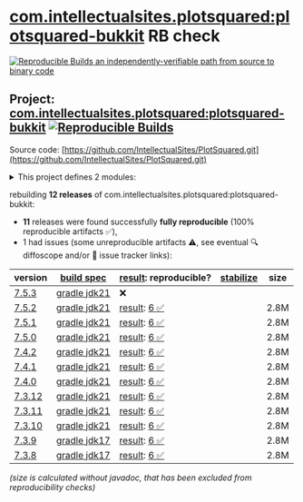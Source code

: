 [com.intellectualsites.plotsquared:plotsquared-bukkit](https://central.sonatype.com/artifact/com.intellectualsites.plotsquared/plotsquared-bukkit/versions) RB check
=======

[![Reproducible Builds](https://reproducible-builds.org/images/logos/rb.svg) an independently-verifiable path from source to binary code](https://reproducible-builds.org/)

## Project: [com.intellectualsites.plotsquared:plotsquared-bukkit](https://central.sonatype.com/artifact/com.intellectualsites.plotsquared/plotsquared-bukkit/versions) [![Reproducible Builds](https://img.shields.io/endpoint?url=https://raw.githubusercontent.com/jvm-repo-rebuild/reproducible-central/master/content/com/intellectualsites/plotsquared/plotsquared-bukkit/badge.json)](https://github.com/jvm-repo-rebuild/reproducible-central/blob/master/content/com/intellectualsites/plotsquared/plotsquared-bukkit/README.md)

Source code: [https://github.com/IntellectualSites/PlotSquared.git](https://github.com/IntellectualSites/PlotSquared.git)

<details><summary>This project defines 2 modules:</summary>

* [com.intellectualsites.plotsquared:plotsquared-bukkit](https://central.sonatype.com/artifact/com.intellectualsites.plotsquared/plotsquared-bukkit/overview)
* [com.intellectualsites.plotsquared:plotsquared-core](https://central.sonatype.com/artifact/com.intellectualsites.plotsquared/plotsquared-core/overview)
</details>

rebuilding **12 releases** of com.intellectualsites.plotsquared:plotsquared-bukkit:
- **11** releases were found successfully **fully reproducible** (100% reproducible artifacts :white_check_mark:),
- 1 had issues (some unreproducible artifacts :warning:, see eventual :mag: diffoscope and/or :memo: issue tracker links):

| version | [build spec](/BUILDSPEC.md) | [result](https://reproducible-builds.org/docs/jvm/): reproducible? | [stabilize](https://github.com/google/oss-rebuild/blob/main/cmd/stabilize/README.md) | size |
| -- | --------- | ------ | ------ | -- |
| [7.5.3](https://central.sonatype.com/artifact/com.intellectualsites.plotsquared/plotsquared-bukkit/7.5.3/pom) | [gradle jdk21](plotsquared-7.5.3.buildspec) | :x: | |
| [7.5.2](https://central.sonatype.com/artifact/com.intellectualsites.plotsquared/plotsquared-bukkit/7.5.2/pom) | [gradle jdk21](plotsquared-7.5.2.buildspec) | [result](plotsquared-bukkit-7.5.2.buildinfo): [6 :white_check_mark: ](plotsquared-bukkit-7.5.2.buildcompare) | | 2.8M |
| [7.5.1](https://central.sonatype.com/artifact/com.intellectualsites.plotsquared/plotsquared-bukkit/7.5.1/pom) | [gradle jdk21](plotsquared-7.5.1.buildspec) | [result](plotsquared-bukkit-7.5.1.buildinfo): [6 :white_check_mark: ](plotsquared-bukkit-7.5.1.buildcompare) | | 2.8M |
| [7.5.0](https://central.sonatype.com/artifact/com.intellectualsites.plotsquared/plotsquared-bukkit/7.5.0/pom) | [gradle jdk21](plotsquared-7.5.0.buildspec) | [result](plotsquared-bukkit-7.5.0.buildinfo): [6 :white_check_mark: ](plotsquared-bukkit-7.5.0.buildcompare) | | 2.8M |
| [7.4.2](https://central.sonatype.com/artifact/com.intellectualsites.plotsquared/plotsquared-bukkit/7.4.2/pom) | [gradle jdk21](plotsquared-7.4.2.buildspec) | [result](plotsquared-bukkit-7.4.2.buildinfo): [6 :white_check_mark: ](plotsquared-bukkit-7.4.2.buildcompare) | | 2.8M |
| [7.4.1](https://central.sonatype.com/artifact/com.intellectualsites.plotsquared/plotsquared-bukkit/7.4.1/pom) | [gradle jdk21](plotsquared-7.4.1.buildspec) | [result](plotsquared-bukkit-7.4.1.buildinfo): [6 :white_check_mark: ](plotsquared-bukkit-7.4.1.buildcompare) | | 2.8M |
| [7.4.0](https://central.sonatype.com/artifact/com.intellectualsites.plotsquared/plotsquared-bukkit/7.4.0/pom) | [gradle jdk21](plotsquared-7.4.0.buildspec) | [result](plotsquared-bukkit-7.4.0.buildinfo): [6 :white_check_mark: ](plotsquared-bukkit-7.4.0.buildcompare) | | 2.8M |
| [7.3.12](https://central.sonatype.com/artifact/com.intellectualsites.plotsquared/plotsquared-bukkit/7.3.12/pom) | [gradle jdk21](plotsquared-7.3.12.buildspec) | [result](plotsquared-bukkit-7.3.12.buildinfo): [6 :white_check_mark: ](plotsquared-bukkit-7.3.12.buildcompare) | | 2.8M |
| [7.3.11](https://central.sonatype.com/artifact/com.intellectualsites.plotsquared/plotsquared-bukkit/7.3.11/pom) | [gradle jdk21](plotsquared-7.3.11.buildspec) | [result](plotsquared-bukkit-7.3.11.buildinfo): [6 :white_check_mark: ](plotsquared-bukkit-7.3.11.buildcompare) | | 2.8M |
| [7.3.10](https://central.sonatype.com/artifact/com.intellectualsites.plotsquared/plotsquared-bukkit/7.3.10/pom) | [gradle jdk21](plotsquared-7.3.10.buildspec) | [result](plotsquared-bukkit-7.3.10.buildinfo): [6 :white_check_mark: ](plotsquared-bukkit-7.3.10.buildcompare) | | 2.8M |
| [7.3.9](https://central.sonatype.com/artifact/com.intellectualsites.plotsquared/plotsquared-bukkit/7.3.9/pom) | [gradle jdk17](plotsquared-7.3.9.buildspec) | [result](plotsquared-bukkit-7.3.9.buildinfo): [6 :white_check_mark: ](plotsquared-bukkit-7.3.9.buildcompare) | | 2.8M |
| [7.3.8](https://central.sonatype.com/artifact/com.intellectualsites.plotsquared/plotsquared-bukkit/7.3.8/pom) | [gradle jdk17](plotsquared-7.3.8.buildspec) | [result](plotsquared-bukkit-7.3.8.buildinfo): [6 :white_check_mark: ](plotsquared-bukkit-7.3.8.buildcompare) | | 2.8M |

<i>(size is calculated without javadoc, that has been excluded from reproducibility checks)</i>
